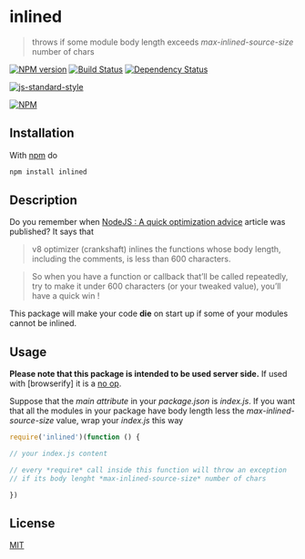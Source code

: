 # inlined

> throws if some module body length exceeds *max-inlined-source-size* number of chars

[![NPM version](https://badge.fury.io/js/inlined.svg)](http://badge.fury.io/js/inlined) [![Build Status](https://travis-ci.org/fibo/inlined.svg?branch=master)](https://travis-ci.org/fibo/inlined.png?branch=master) [![Dependency Status](https://gemnasium.com/fibo/inlined.svg)](https://gemnasium.com/fibo/inlined)

[![js-standard-style](https://cdn.rawgit.com/feross/standard/master/badge.svg)](https://github.com/feross/standard)

[![NPM](https://nodei.co/npm-dl/inlined.png)](https://nodei.co/npm-dl/inlined/)

## Installation

With [npm](https://npmjs.org/) do

```bash
npm install inlined
```

## Description

Do you remember when [NodeJS : A quick optimization advice][optimization_article] article was published? It says that

> v8 optimizer (crankshaft) inlines the functions whose body length, including the comments, is less than 600 characters.

> So when you have a function or callback that’ll be called repeatedly, try to make it under 600 characters (or your tweaked value), you’ll have a quick win !

This package will make your code **die** on start up if some of your modules
cannot be inlined.

## Usage

**Please note that this package is intended to be used server side.**
If used with [browserify] it is a [no op](https://github.com/fibo/inlined/blob/master/browser.js).

Suppose that the *main attribute* in your *package.json* is *index.js*.
If you want that all the modules in your package have body length less
the *max-inlined-source-size* value, wrap your *index.js* this way

```javascript
require('inlined')(function () {

// your index.js content

// every *require* call inside this function will throw an exception
// if its body lenght *max-inlined-source-size* number of chars

})
```

## License

[MIT](http://g14n.info/mit-license)

[optimization_article]: https://top.fse.guru/nodejs-a-quick-optimization-advice-7353b820c92e#.j8j89xyfk "NodeJS : A quick optimization advice"
